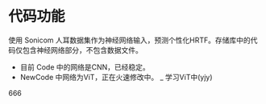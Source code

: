 # 代码功能
使用 Sonicom 人耳数据集作为神经网络输入，预测个性化HRTF。存储库中的代码仅包含神经网络部分，不包含数据文件。

- 目前 Code 中的网络是CNN，已经稳定。
- NewCode 中网络为ViT，正在火速修改中。
_ 学习ViT中(yjy)

666